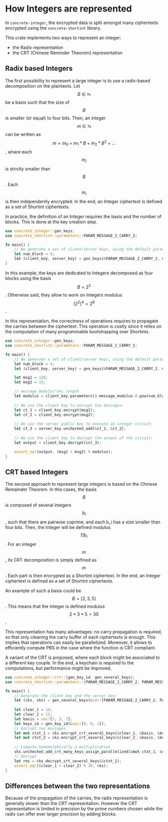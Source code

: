 # How Integers are represented


In `concrete-integer`, the encrypted data is split amongst many ciphertexts
encrypted using the `concrete-shortint` library.

This crate implements two ways to represent an integer:
  - the Radix representation
  - the CRT (Chinese Reminder Theorem) representation

## Radix based Integers
The first possibility to represent a large integer is to use a radix-based decomposition on the 
plaintexts. Let $$B \in \mathbb{N}$$ be a basis such that the size of $$B$$ is smaller (or equal)
to four bits. 
Then, an integer $$m \in \mathbb{N}$$ can be written as $$m = m_0 + m_1*B + m_2*B^2 + ... $$, where 
each $$m_i$$ is strictly smaller than $$B$$. Each $$m_i$$ is then independently encrypted. In 
the end, an Integer ciphertext is defined as a set of Shortint ciphertexts. 

In practice, the definition of an Integer requires the basis and the number of blocks. This is 
done at the key creation step.
```rust
use concrete_integer::gen_keys;
use concrete_shortint::parameters::PARAM_MESSAGE_2_CARRY_2;

fn main() {
    // We generate a set of client/server keys, using the default parameters:
    let num_block = 4;
    let (client_key, server_key) = gen_keys(&PARAM_MESSAGE_2_CARRY_2, num_block);
}
```

In this example, the keys are dedicated to Integers decomposed as four blocks using the basis 
$$B=2^2$$. Otherwise said, they allow to work on Integers modulus $$(2^2)^4 = 2^8$$. 


In this representation, the correctness of operations requires to propagate the carries 
between the ciphertext. This operation is costly since it relies on the computation of many 
programmable bootstrapping over Shortints.

```rust
use concrete_integer::gen_keys;
use concrete_shortint::parameters::PARAM_MESSAGE_2_CARRY_2;

fn main() {
    // We generate a set of client/server keys, using the default parameters:
    let num_block = 4;
    let (client_key, server_key) = gen_keys(&PARAM_MESSAGE_2_CARRY_2, num_block);

    let msg1 = 128;
    let msg2 = 13;

    // message_modulus^vec_length
    let modulus = client_key.parameters().message_modulus.0.pow(num_block as u32) as u64;
    
    // We use the client key to encrypt two messages:
    let ct_1 = client_key.encrypt(msg1);
    let ct_2 = client_key.encrypt(msg2);
    
    // We use the server public key to execute an integer circuit:
    let ct_3 = server_key.unchecked_add(&ct_1, &ct_2);
    
    // We use the client key to decrypt the output of the circuit:
    let output = client_key.decrypt(&ct_3);

    assert_eq!(output, (msg1 + msg2) % modulus);
}
```


## CRT based Integers
The second approach to represent large integers is based on the Chinese Remainder Theorem. 
In this cases, the basis $$B$$ is composed of several integers $$b_i$$, such that there are 
pairwise coprime, and each b_i has a size smaller than four bits. Then, the Integer will be 
defined modulus $$\prod b_i$$. For an integer $$m$$, its CRT decomposition is simply defined as 
$$m % b_0, m % b_1, ...$$. Each part is then encrypted as a Shortint ciphertext. In
the end, an Integer ciphertext is defined as a set of Shortint ciphertexts.

An example of such a basis 
could be $$B = [2, 3, 5]$$. This means that the Integer is defined modulus $$2*3*5 = 30$$. 

This representation has many advantages: no carry propagation is required, so that only cleaning 
the carry buffer of each ciphertexts is enough. This implies that operations can easily be 
parallelized. Moreover, it allows to efficiently compute PBS in the case where the function is 
CRT compliant. 

A variant of the CRT is proposed, where each block might be associated to a different key couple. 
In the end, a keychain is required to the computations, but performance might be improved.

```rust
use concrete_integer::crt::{gen_key_id, gen_several_keys};
use concrete_shortint::parameters::{PARAM_MESSAGE_2_CARRY_2, PARAM_MESSAGE_3_CARRY_1};

fn main() {
    // Generate the client key and the server key:
    let (cks, sks) = gen_several_keys(&vec![PARAM_MESSAGE_2_CARRY_2, PARAM_MESSAGE_3_CARRY_1]);
    
    let clear_1 = 14;
    let clear_2 = 11;
    let basis = vec![2, 3, 7];
    let keys_id = gen_key_id(&vec![0, 0, 1]);
    // Encrypt two messages
    let mut ctxt_1 = cks.encrypt_crt_several_keys(&clear_1, &basis, &keys_id);
    let mut ctxt_2 = cks.encrypt_crt_several_keys(&clear_2, &basis, &keys_id);
    
    // Compute homomorphically a multiplication
    sks.unchecked_add_crt_many_keys_assign_parallelized(&mut ctxt_1, &mut ctxt_2);
    // Decrypt
    let res = cks.decrypt_crt_several_keys(&ctxt_1);
    assert_eq!((clear_1 + clear_2) % 30, res);
}
```


## Differences between the two representations

Because of the propagation of the carries, the radix representation is generally slower than the CRT representation.
However the CRT representation is limited in precision by the prime numbers chosen while the radix can offer ever larger 
precision by adding blocks.
